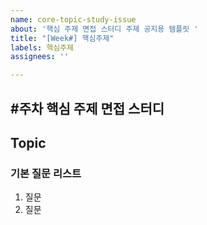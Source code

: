 ```yaml
---
name: core-topic-study-issue
about: '핵심 주제 면접 스터디 주제 공지용 템플릿 '
title: "[Week#] 핵심주제"
labels: 핵심주제
assignees: ''

---
```


## #주차 핵심 주제 면접 스터디 

## Topic  

### 기본 질문 리스트
1. 질문
2. 질문
